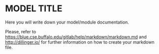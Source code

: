 # MODEL TITLE

Here you will write down your model/module documentation. 

Please, refer to 
https://blue.cse.buffalo.edu/gitlab/help/markdown/markdown.md and http://dillinger.io/ for further information on how to create your markdown file. 
